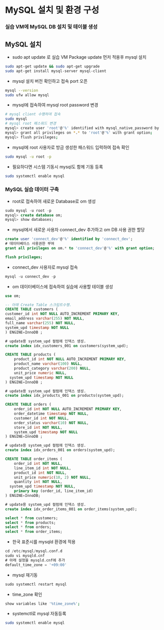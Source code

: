 # MySQL 설치 및 환경 구성

### 실습 VM에 MySQL DB 설치 및 테이블 생성

## MySQL 설치

- sudo apt update 로 실습 VM Package update 먼저 적용후 mysql 설치

```bash
sudo apt-get update && sudo apt-get upgrade
sudo apt-get install mysql-server mysql-client
```


- mysql 설치 버전 확인하고 접속 port 오픈

```bash
mysql --version
sudo ufw allow mysql
```

- mysql에 접속하여 mysql root password 변경

```bash
# mysql client 수행하여 접속
sudo mysql
# mysql root 패스워드 변경
mysql> create user 'root'@'%' identified with mysql_native_password by 'root';
mysql> grant all privileges on *.* to 'root'@'%' with grant option;
mysql> flush privileges;
```

- mysql에 root 사용자로 방금 생성한 패스워드 입력하여 접속 확인

```bash
sudo mysql -u root -p
```

- 필요하다면 시스템 기동시 mysql도 함께 기동 등록

```bash
sudo systemctl enable mysql
```

### MySQL 실습 데이터 구축

- root로 접속하여 새로운 Database로 om 생성

```sql
sudo mysql -u root -p
mysql> create database om;
mysql> show databases;
```

- mysql에서 새로운 사용자 connect_dev 추가하고 om DB 사용 권한 할당

```sql
create user 'connect_dev'@'%' identified by 'connect_dev';
# 데이터베이스 사용권한 부여
grant all privileges on om.* to 'connect_dev'@'%' with grant option;

flush privileges;
```

- connect_dev 사용자로 mysql 접속

```sql
mysql -u connect_dev -p 
```

- om 데이터베이스에 접속하여 실습에 사용할 테이블 생성

```sql
use om;

-- 아래 Create Table 스크립트수행.
CREATE TABLE customers (
customer_id int NOT NULL AUTO_INCREMENT PRIMARY KEY,
email_address varchar(255) NOT NULL,
full_name varchar(255) NOT NULL,
system_upd timestamp NOT NULL
) ENGINE=InnoDB ;

# update용 system_upd 컬럼에 인덱스 생성. 
create index idx_customers_001 on customers(system_upd);

CREATE TABLE products (
	product_id int NOT NULL AUTO_INCREMENT PRIMARY KEY,
	product_name varchar(100) NULL,
	product_category varchar(200) NULL,
	unit_price numeric NULL,
  system_upd timestamp NOT NULL
) ENGINE=InnoDB ;

# update용 system_upd 컬럼에 인덱스 생성. 
create index idx_products_001 on products(system_upd);

CREATE TABLE orders (
	order_id int NOT NULL AUTO_INCREMENT PRIMARY KEY,
	order_datetime timestamp NOT NULL,
	customer_id int NOT NULL,
	order_status varchar(10) NOT NULL,
	store_id int NOT NULL,
	system_upd timestamp NOT NULL
) ENGINE=InnoDB ;

# update용 system_upd 컬럼에 인덱스 생성. 
create index idx_orders_001 on orders(system_upd);

CREATE TABLE order_items (
	order_id int NOT NULL,
	line_item_id int NOT NULL,
	product_id int NOT NULL,
	unit_price numeric(10, 2) NOT NULL,
	quantity int NOT NULL,
  system_upd timestamp NOT NULL,
	primary key (order_id, line_item_id)
) ENGINE=InnoDB;

# update용 system_upd 컬럼에 인덱스 생성. 
create index idx_order_items_001 on order_items(system_upd);

select * from customers;
select * from products;
select * from orders;
select * from order_items;
```

- 한국 표준시를 mysqld 환경에 적용

```sql
cd /etc/mysql/mysql.conf.d
sudo vi mysqld.cnf
# 아래 설정을 mysqld.cnf에 추가
default_time_zone = '+09:00'
```

- mysql 재기동

```sql
sudo systemctl restart mysql
```

- time_zone 확인

```bash
show variables like '%time_zone%';
```

- systemctl로 mysql 자동등록

```bash
sudo systemctl enable mysql
```
